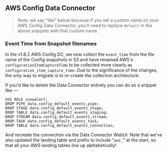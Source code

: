 ## AWS Config Data Connector

> Note: we say "like" below because if you set a custom name on your AWS Config Data Connector, you'll need to replace `default` in the above snippets with that custom name.

### Event Time from Snapshot filenames

In the v1.8.2 AWS Config DC, we now collect the `event_time` from the file name of the Config snapshots in S3 and have renamed AWS's `configurationItemCaptureTime` to be collected more clearly as `configuration_item_capture_time`. Due to the significance of the changes, the only way to migrate is to re-create the collection architecture.

If you'd like to delete the Data Connector entirely you can do so a snippet like —

~~~
USE ROLE snowalert;
DROP PIPE data.config_default_events_pipe;
DROP STAGE data.config_default_events_stage;
DROP TABLE data.config_default_events_staging;
DROP STREAM data.config_default_events_stream;
DROP TASK data.config_default_events_task;
DROP TABLE data.config_default_events_connection;
~~~

And recreate the connection via the Data Connector WebUI. Note that we've also updated the landing table and prefix to include "`aws_`" at the start, so that all your AWS landing tables line up alphabetically!
